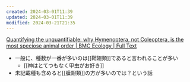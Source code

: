 ```yaml
---
created: 2024-03-01T11:39
updated: 2024-03-01T11:39
modified: 2024-03-21T21:35
---
```


[Quantifying the unquantifiable: why Hymenoptera, not Coleoptera, is the most speciose animal order | BMC Ecology | Full Text](https://doi.org/10.1186/s12898-018-0176-x)

- 一般に、種数が一番が多いのは[[鞘翅類]]であると言われることが多い
    - [[神はとてつもなく甲虫がお好き]]
- 未記載種も含めると[[膜翅類]]の方が多いのでは？という話